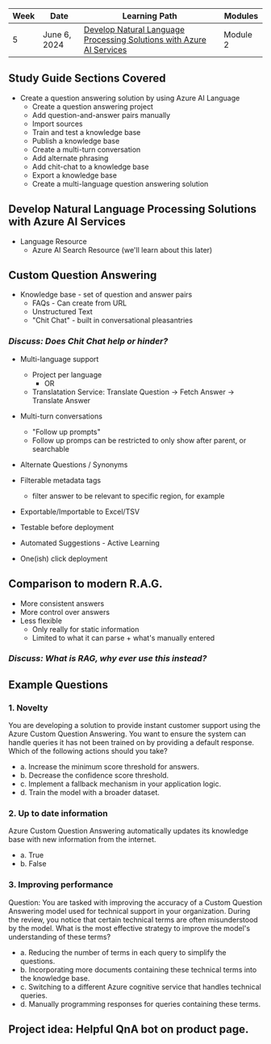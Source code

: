 
| Week | Date         | Learning Path                                                                                                                                                                               | Modules                         |
|------|--------------|---------------------------------------------------------------------------------------------------------------------------------------------------------------------------------------------|---------------------------------|
| 5    | June 6, 2024 | [Develop Natural Language Processing Solutions with Azure AI Services](https://learn.microsoft.com/en-us/training/paths/develop-language-solutions-azure-ai/)                                | Module 2                        |


## Study Guide Sections Covered
* Create a question answering solution by using Azure AI Language
    - Create a question answering project
    - Add question-and-answer pairs manually
    - Import sources
    - Train and test a knowledge base
    - Publish a knowledge base
    - Create a multi-turn conversation
    - Add alternate phrasing
    - Add chit-chat to a knowledge base
    - Export a knowledge base
    - Create a multi-language question answering solution

## Develop Natural Language Processing Solutions with Azure AI Services
* Language Resource
    * Azure AI Search Resource (we'll learn about this later)

## Custom Question Answering

* Knowledge base - set of question and answer pairs
    - FAQs - Can create from URL
    - Unstructured Text
    - "Chit Chat" - built in conversational pleasantries
### _Discuss: Does Chit Chat help or hinder?_

* Multi-language support
    - Project per language
        - OR
    - Translatation Service: Translate Question -> Fetch Answer -> Translate Answer

* Multi-turn conversations
    - "Follow up prompts"
    - Follow up promps can be restricted to only show after parent, or searchable

* Alternate Questions / Synonyms

* Filterable metadata tags
    - filter answer to be relevant to specific region, for example

* Exportable/Importable to Excel/TSV

* Testable before deployment

* Automated Suggestions - Active Learning

* One(ish) click deployment

## Comparison to modern R.A.G.
* More consistent answers
* More control over answers
* Less flexible
    * Only really for static information
    * Limited to what it can parse + what's manually entered
### _Discuss: What is RAG, why ever use this instead?_

## Example Questions

### 1. Novelty

You are developing a solution to provide instant customer support using the Azure Custom Question Answering. You want to ensure the system can handle queries it has not been trained on by providing a default response. Which of the following actions should you take?
- a. Increase the minimum score threshold for answers.
- b. Decrease the confidence score threshold.
- c. Implement a fallback mechanism in your application logic.
- d. Train the model with a broader dataset.

### 2. Up to date information

Azure Custom Question Answering automatically updates its knowledge base with new information from the internet.
- a. True
- b. False

### 3. Improving performance

Question: You are tasked with improving the accuracy of a Custom Question Answering model used for technical support in your organization. During the review, you notice that certain technical terms are often misunderstood by the model. What is the most effective strategy to improve the model's understanding of these terms?
- a. Reducing the number of terms in each query to simplify the questions.
- b. Incorporating more documents containing these technical terms into the knowledge base.
- c. Switching to a different Azure cognitive service that handles technical queries.
- d. Manually programming responses for queries containing these terms.

## Project idea: Helpful QnA bot on product page.